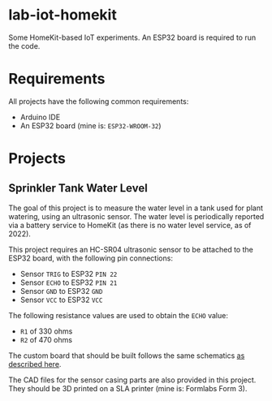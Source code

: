 lab-iot-homekit
===============

Some HomeKit-based IoT experiments. An ESP32 board is required to run the code.

# Requirements

All projects have the following common requirements:

 * Arduino IDE
 * An ESP32 board (mine is: `ESP32-WROOM-32`)

# Projects

## Sprinkler Tank Water Level

The goal of this project is to measure the water level in a tank used for plant watering, using an ultrasonic sensor. The water level is periodically reported via a battery service to HomeKit (as there is no water level service, as of 2022).

This project requires an HC-SR04 ultrasonic sensor to be attached to the ESP32 board, with the following pin connections:

- Sensor `TRIG` to ESP32 `PIN 22`
- Sensor `ECHO` to ESP32 `PIN 21`
- Sensor `GND` to ESP32 `GND`
- Sensor `VCC` to ESP32 `VCC`

The following resistance values are used to obtain the `ECHO` value:

- `R1` of 330 ohms
- `R2` of 470 ohms

The custom board that should be built follows the same schematics [as described here](https://tutorials-raspberrypi.com/raspberry-pi-ultrasonic-sensor-hc-sr04/).

The CAD files for the sensor casing parts are also provided in this project. They should be 3D printed on a SLA printer (mine is: Formlabs Form 3).
